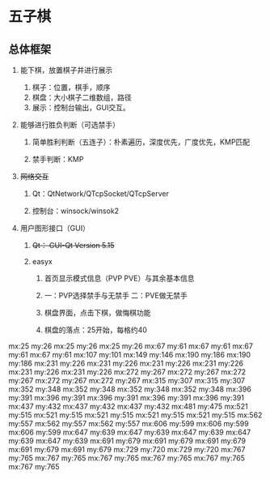 # 五子棋

## 总体框架

1. 能下棋，放置棋子并进行展示
   1. 棋子：位置，棋手，顺序
   2. 棋盘：大小棋子二维数组，路径
   3. 展示：控制台输出，GUI交互。

2. 能够进行胜负判断（可选禁手）

   1. 简单胜利判断（五连子）：朴素遍历，深度优先，广度优先，KMP匹配

   2. 禁手判断：KMP

      

3. ~~网络交互~~

   1. Qt：QtNetwork/QTcpSocket/QTcpServer

   2. 控制台：winsock/winsok2

      

4. 用户图形接口（GUI）
   1. ~~Qt： GUI-Qt Version 5.15~~
   
   2. easyx
      1. 首页显示模式信息（PVP PVE）与其余基本信息
      
      2. 一：PVP选择禁手与无禁手  二：PVE做无禁手
      
      3. 棋盘界面，点击下棋，做悔棋功能
      
      4. 棋盘的落点：25开始，每格约40
      
         


mx:25   my:26
mx:25   my:26
mx:25   my:26
mx:67   my:61
mx:67   my:61
mx:67   my:61
mx:67   my:61
mx:107  my:101
mx:149  my:146
mx:190  my:186
mx:190  my:186
mx:231  my:226
mx:231  my:226
mx:231  my:226
mx:231  my:226
mx:231  my:226
mx:231  my:226
mx:272  my:267
mx:272  my:267
mx:272  my:267
mx:272  my:267
mx:272  my:267
mx:315  my:307
mx:315  my:307
mx:352  my:348
mx:352  my:348
mx:352  my:348
mx:352  my:348
mx:396  my:391
mx:396  my:391
mx:396  my:391
mx:396  my:391
mx:396  my:391
mx:437  my:432
mx:437  my:432
mx:437  my:432
mx:481  my:475
mx:521  my:515
mx:521  my:515
mx:521  my:515
mx:521  my:515
mx:521  my:515
mx:562  my:557
mx:562  my:557
mx:562  my:557
mx:606  my:599
mx:606  my:599
mx:606  my:599
mx:647  my:639
mx:647  my:639
mx:647  my:639
mx:647  my:639
mx:647  my:639
mx:691  my:679
mx:691  my:679
mx:691  my:679
mx:691  my:679
mx:691  my:679
mx:729  my:720
mx:729  my:720
mx:767  my:765
mx:767  my:765
mx:767  my:765
mx:767  my:765
mx:767  my:765
mx:767  my:765